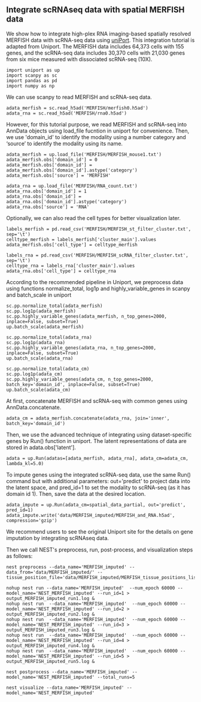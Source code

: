 ## Integrate scRNAseq data with spatial MERFISH data

We show how to integrate high-plex RNA imaging-based spatially resolved MERFISH data with scRNA-seq data using [uniPort]((https://www.biorxiv.org/content/10.1101/2024.03.19.585796v1)). This integration tutorial is adapted from Uniport. The MERFISH data includes 64,373 cells with 155 genes, and the scRNA-seq data includes 30,370 cells with 21,030 genes from six mice measured with dissociated scRNA-seq (10X).

```
import uniport as up
import scanpy as sc
import pandas as pd
import numpy as np
```

We can use scanpy to read MERFISH and scRNA-seq data. 

```
adata_merfish = sc.read_h5ad('MERFISH/merfish0.h5ad')
adata_rna = sc.read_h5ad('MERFISH/rna0.h5ad')
```

However, for this tutorial purpose, we read MERFISH and scRNA-seq into AnnData objects using load_file fucntion in uniport for convenience. Then, we use 'domain_id' to identify the modality using a number category and ‘source’ to identify the modality using its name.

```
adata_merfish = up.load_file('MERFISH/MERFISH_mouse1.txt')
adata_merfish.obs['domain_id'] = 0
adata_merfish.obs['domain_id'] = adata_merfish.obs['domain_id'].astype('category')
adata_merfish.obs['source'] = 'MERFISH'

adata_rna = up.load_file('MERFISH/RNA_count.txt')
adata_rna.obs['domain_id'] = 1
adata_rna.obs['domain_id'] = adata_rna.obs['domain_id'].astype('category')
adata_rna.obs['source'] = 'RNA'
```

Optionally, we can also read the cell types for better visualization later. 
```
labels_merfish = pd.read_csv('MERFISH/MERFISH_st_filter_cluster.txt', sep='\t')
celltype_merfish = labels_merfish['cluster_main'].values
adata_merfish.obs['cell_type'] = celltype_merfish

labels_rna = pd.read_csv('MERFISH/MERFISH_scRNA_filter_cluster.txt', sep='\t')
celltype_rna = labels_rna['cluster_main'].values
adata_rna.obs['cell_type'] = celltype_rna
```

According to the recommended pipeline in Uniport, we preprocess data using functions normalize_total, log1p and highly_variable_genes in scanpy and batch_scale in uniport 
```
sc.pp.normalize_total(adata_merfish)
sc.pp.log1p(adata_merfish)
sc.pp.highly_variable_genes(adata_merfish, n_top_genes=2000, inplace=False, subset=True)
up.batch_scale(adata_merfish)

sc.pp.normalize_total(adata_rna)
sc.pp.log1p(adata_rna)
sc.pp.highly_variable_genes(adata_rna, n_top_genes=2000, inplace=False, subset=True)
up.batch_scale(adata_rna)

sc.pp.normalize_total(adata_cm)
sc.pp.log1p(adata_cm)
sc.pp.highly_variable_genes(adata_cm, n_top_genes=2000, batch_key='domain_id', inplace=False, subset=True)
up.batch_scale(adata_cm)
```

At first, concatenate MERFISH and scRNA-seq with common genes using AnnData.concatenate. 
```
adata_cm = adata_merfish.concatenate(adata_rna, join='inner', batch_key='domain_id')
```
Then, we use the advanced technique of integrating using dataset-specific genes by Run() function in uniport. The latent representations of data are stored in adata.obs['latent'].

```
adata = up.Run(adatas=[adata_merfish, adata_rna], adata_cm=adata_cm, lambda_kl=5.0)
```

To impute genes using the integrated scRNA-seq data, use the same Run() command but with additional parameters: out='predict' to project data into the latent space, and pred_id=1 to set the modality to scRNA-seq (as it has domain id 1). Then, save the data at the desired location.

````
adata_impute = up.Run(adata_cm=spatial_data_partial, out='predict', pred_id=1)
adata_impute.write('data/MERFISH_imputed/MERFISH_and_RNA.h5ad', compression='gzip')
````

We recommend users to see the original Uniport site for the details on gene imputation by integrating scRNAseq data. 

Then we call NEST's preprocess, run, post-process, and visualization steps as follows:
```
nest preprocess --data_name='MERFISH_imputed' --data_from='data/MERFISH_imputed/' --tissue_position_file='data/MERFISH_imputed/MERFISH_tissue_positions_list.csv'
```

```
nohup nest run --data_name='MERFISH_imputed'  --num_epoch 60000 --model_name='NEST_MERFISH_imputed' --run_id=1 > output_MERFISH_imputed_run1.log &
nohup nest run  --data_name='MERFISH_imputed'  --num_epoch 60000 --model_name='NEST_MERFISH_imputed' --run_id=2 > output_MERFISH_imputed_run2.log &
nohup nest run  --data_name='MERFISH_imputed'  --num_epoch 60000 --model_name='NEST_MERFISH_imputed' --run_id=3 > output_MERFISH_imputed_run3.log &
nohup nest run  --data_name='MERFISH_imputed'  --num_epoch 60000 --model_name='NEST_MERFISH_imputed' --run_id=4 > output_MERFISH_imputed_run4.log &
nohup nest run  --data_name='MERFISH_imputed'  --num_epoch 60000 --model_name='NEST_MERFISH_imputed' --run_id=5 > output_MERFISH_imputed_run5.log &
```

```
nest postprocess --data_name='MERFISH_imputed' --model_name='NEST_MERFISH_imputed' --total_runs=5 
```

```
nest visualize --data_name='MERFISH_imputed' --model_name='NEST_MERFISH_imputed'
```
